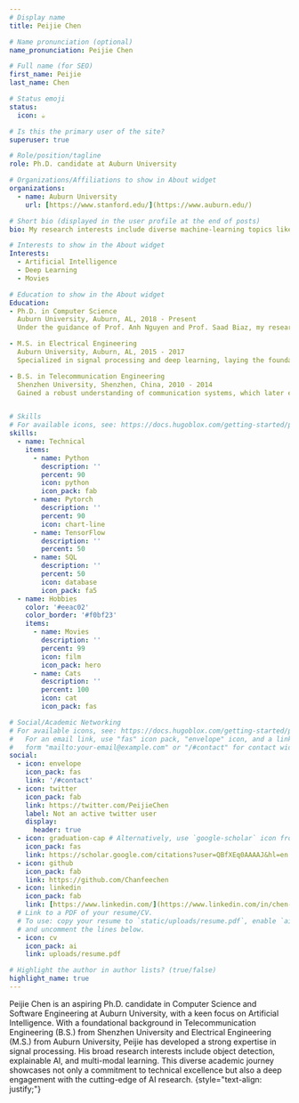 ```yaml
---
# Display name
title: Peijie Chen

# Name pronunciation (optional)
name_pronunciation: Peijie Chen

# Full name (for SEO)
first_name: Peijie
last_name: Chen

# Status emoji
status:
  icon: ☕️

# Is this the primary user of the site?
superuser: true

# Role/position/tagline
role: Ph.D. candidate at Auburn University

# Organizations/Affiliations to show in About widget
organizations:
  - name: Auburn University
    url: [https://www.stanford.edu/](https://www.auburn.edu/)

# Short bio (displayed in the user profile at the end of posts)
bio: My research interests include diverse machine-learning topics like XAI, object detection, and modeling.

# Interests to show in the About widget
Interests:
  - Artificial Intelligence
  - Deep Learning
  - Movies

# Education to show in the About widget
Education:
- Ph.D. in Computer Science 
  Auburn University, Auburn, AL, 2018 - Present  
  Under the guidance of Prof. Anh Nguyen and Prof. Saad Biaz, my research focuses on advancing the field of Artificial Intelligence, with a particular interest in object detection, explainable AI, and multi-modal learning.

- M.S. in Electrical Engineering  
  Auburn University, Auburn, AL, 2015 - 2017  
  Specialized in signal processing and deep learning, laying the foundation for my later research in AI technologies.

- B.S. in Telecommunication Engineering  
  Shenzhen University, Shenzhen, China, 2010 - 2014  
  Gained a robust understanding of communication systems, which later evolved into a passion for exploring the intersection of telecommunications.


# Skills
# For available icons, see: https://docs.hugoblox.com/getting-started/page-builder/#icons
skills:
  - name: Technical
    items:
      - name: Python
        description: ''
        percent: 90
        icon: python
        icon_pack: fab
      - name: Pytorch
        description: ''
        percent: 90
        icon: chart-line
      - name: TensorFlow
        description: ''
        percent: 50
      - name: SQL
        description: ''
        percent: 50
        icon: database
        icon_pack: fa5
  - name: Hobbies
    color: '#eeac02'
    color_border: '#f0bf23'
    items:
      - name: Movies
        description: ''
        percent: 99
        icon: film
        icon_pack: hero
      - name: Cats
        description: ''
        percent: 100
        icon: cat
        icon_pack: fas

# Social/Academic Networking
# For available icons, see: https://docs.hugoblox.com/getting-started/page-builder/#icons
#   For an email link, use "fas" icon pack, "envelope" icon, and a link in the
#   form "mailto:your-email@example.com" or "/#contact" for contact widget.
social:
  - icon: envelope
    icon_pack: fas
    link: '/#contact'
  - icon: twitter
    icon_pack: fab
    link: https://twitter.com/PeijieChen
    label: Not an active twitter user
    display:
      header: true
  - icon: graduation-cap # Alternatively, use `google-scholar` icon from `ai` icon pack
    icon_pack: fas
    link: https://scholar.google.com/citations?user=QBfXEq0AAAAJ&hl=en
  - icon: github
    icon_pack: fab
    link: https://github.com/Chanfeechen
  - icon: linkedin
    icon_pack: fab
    link: [https://www.linkedin.com/](https://www.linkedin.com/in/chen-peijie-3897b8211/)
  # Link to a PDF of your resume/CV.
  # To use: copy your resume to `static/uploads/resume.pdf`, enable `ai` icons in `params.yaml`,
  # and uncomment the lines below.
  - icon: cv
    icon_pack: ai
    link: uploads/resume.pdf

# Highlight the author in author lists? (true/false)
highlight_name: true
---
```


Peijie Chen is an aspiring Ph.D. candidate in Computer Science and Software Engineering at Auburn University, with a keen focus on Artificial Intelligence. With a foundational background in Telecommunication Engineering (B.S.) from Shenzhen University and Electrical Engineering (M.S.) from Auburn University, Peijie has developed a strong expertise in signal processing. His broad research interests include object detection, explainable AI, and multi-modal learning. This diverse academic journey showcases not only a commitment to technical excellence but also a deep engagement with the cutting-edge of AI research.
{style="text-align: justify;"}
